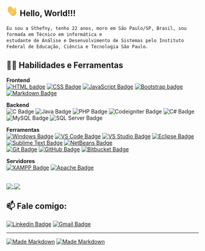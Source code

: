 ## <img src="https://raw.githubusercontent.com/ABSphreak/ABSphreak/master/gifs/Hi.gif" width="30px"> Hello, World!!!  

    Eu sou a Sthefny, tenho 22 anos, moro em São Paulo/SP, Brasil, sou formada em Técnico em informática e 
    estudante de Análise e Desenvolvimento de Sistemas pelo Instituto Federal de Educação, Ciência e Tecnologia São Paulo. 

## :woman_technologist:	 Habilidades e Ferramentas 

**Frontend** <br/>
[![HTML badge](https://img.shields.io/badge/HTML5-E34F26?style=for-the-badge&logo=html5&logoColor=white)](https://github.com/sthefanyricardo) [![CSS Badge](https://img.shields.io/badge/CSS3-1572B6?style=for-the-badge&logo=css3&logoColor=white)](https://github.com/sthefanyricardo) [![JavaScript Badge](https://img.shields.io/badge/JavaScript-F7DF1E?style=for-the-badge&logo=javascript&logoColor=black)](https://github.com/sthefanyricardo) [![Bootstrap badge](https://img.shields.io/badge/Bootstrap-563D7C?style=for-the-badge&logo=bootstrap&logoColor=white)](https://github.com/sthefanyricardo) [![Markdown Badge](https://img.shields.io/badge/Markdown-000000?style=for-the-badge&logo=markdown&logoColor=white)](https://github.com/sthefanyricardo) 
<br/>

**Backend** <br/>
![C Badge](https://img.shields.io/badge/C-00599C?style=for-the-badge&logo=c&logoColor=white)  ![Java Badge](https://img.shields.io/badge/Java-ED8B00?style=for-the-badge&logo=java&logoColor=white)  ![PHP Badge](https://img.shields.io/badge/PHP-777BB4?style=for-the-badge&logo=php&logoColor=white) ![Codeigniter Badge](https://img.shields.io/badge/Codeigniter-EF4223?style=for-the-badge&logo=codeigniter&logoColor=white)   ![C# Badge](https://img.shields.io/badge/C%23-239120?style=for-the-badge&logo=c-sharp&logoColor=white)  ![MySQL Badge](https://img.shields.io/badge/MySQL-00000F?style=for-the-badge&logo=mysql&logoColor=white)  ![SQL Server Badge](https://img.shields.io/badge/Microsoft%20SQL%20Sever-CC2927?style=for-the-badge&logo=microsoft%20sql%20server&logoColor=white) 
<br/>

**Ferramentas** <br/>
[![Windows Badge](https://img.shields.io/badge/Windows-0078D6?style=for-the-badge&logo=windows&logoColor=white)](https://github.com/sthefanyricardo) [![VS Code Badge](https://img.shields.io/badge/Visual_Studio_Code-0078D4?style=for-the-badge&logo=visual%20studio%20code&logoColor=white)](https://github.com/sthefanyricardo)  [![VS Studio Badge](https://img.shields.io/badge/Visual_Studio-5C2D91?style=for-the-badge&logo=visual%20studio&logoColor=white)](https://github.com/sthefanyricardo) [![Eclipse Badge](https://img.shields.io/badge/Eclipse-2C2255?style=for-the-badge&logo=eclipse&logoColor=white)](https://github.com/sthefanyricardo) [![Sublime Text Badge](https://img.shields.io/badge/sublime_text-%23575757.svg?&style=for-the-badge&logo=sublime-text&logoColor=important)](https://github.com/sthefanyricardo) [![NetBeans Badge](https://img.shields.io/badge/NetBeansIDE-1B6AC6.svg?style=for-the-badge&logo=apache-netbeans-ide&logoColor=white)](https://github.com/sthefanyricardo)  
[![Git Badge](https://img.shields.io/badge/Git-F05032?style=for-the-badge&logo=git&logoColor=white)](https://github.com/sthefanyricardo)  [![GitHub Badge](https://img.shields.io/badge/GitHub-100000?style=for-the-badge&logo=github&logoColor=white)](https://github.com/sthefanyricardo) [![Bitbucket Badge](https://img.shields.io/badge/Bitbucket-330F63?style=for-the-badge&logo=bitbucket&logoColor=white)](https://github.com/sthefanyricardo)
<br/>

**Servidores** <br/>
[![XAMPP Badge](https://img.shields.io/badge/Xampp-F37623?style=for-the-badge&logo=xampp&logoColor=white)](https://github.com/sthefanyricardo) [![Apache Badge](https://img.shields.io/badge/apache-%23D42029.svg?style=for-the-badge&logo=apache&logoColor=white)](https://github.com/sthefanyricardo)
<br/>
<br/>

<a href="https://github.com/sthefany-A/github-readme-stats">
    <img height="156" align="center" src="https://github-readme-stats.vercel.app/api?username=sthefanyricardo&count_private=true&show_icons=true&custom_title=Sthefany's%20Github%20Stats&hide=issues&theme=vision-friendly-dark" />
</a>
<a href="https://github.com/sthefanyricardo/github-readme-stats">
   <img height="156" align="center" src="https://github-readme-stats.vercel.app/api/top-langs/?username=sthefanyricardo&layout=compact&theme=vision-friendly-dark&langs_count=6)" />
</a>
<br/>

## :mailbox: Fale comigo:

[![Linkedin Badge](https://img.shields.io/badge/linkedin-%230077B5.svg?&style=for-the-badge&logo=linkedin&logoColor=white&link=https://www.linkedin.com/in/sthefanyricardo/)](https://www.linkedin.com/in/sthefanyricardo/)
[![Gmail Badge](https://img.shields.io/badge/Gmail-D14836?style=for-the-badge&logo=gmail&logoColor=white&link=mailto:s.albuquerque@aluno.ifsp.edu.br)](mailto:s.albuquerque@aluno.ifsp.edu.br)

---

[![Made Markdown](https://img.shields.io/badge/Made%20with-Markdown-blueviolet.svg)](https://github.com/sthefanyricardo) 
[![Made Markdown](https://img.shields.io/badge/Made%20with-HTML-blueviolet.svg)](https://github.com/sthefanyricardo) 


<!--
**sthefanyricardo/sthefanyricardo** is a ✨ _special_ ✨ repository because its `README.md` (this file) appears on your GitHub profile.

Here are some ideas to get you started:

- 🔭 I’m currently working on ...
- 🌱 I’m currently learning ...
- 👯 I’m looking to collaborate on ...
- 🤔 I’m looking for help with ...
- 💬 Ask me about ...
- 📫 How to reach me: ...
- 😄 Pronouns: ...
- ⚡ Fun fact: ...
-->
